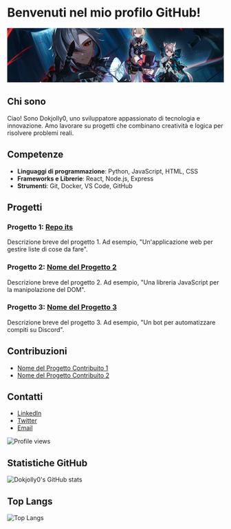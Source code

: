 # Benvenuti nel mio profilo GitHub!

![Banner](https://github.com/Dokjolly0/Dokjolly0/blob/main/Banner1Genshin.jpg)

## Chi sono
Ciao! Sono Dokjolly0, uno sviluppatore appassionato di tecnologia e innovazione. Amo lavorare su progetti che combinano creatività e logica per risolvere problemi reali.

## Competenze
- **Linguaggi di programmazione**: Python, JavaScript, HTML, CSS
- **Frameworks e Librerie**: React, Node.js, Express
- **Strumenti**: Git, Docker, VS Code, GitHub

## Progetti
### Progetto 1: [Repo its](https://github.com/Dokjolly0/ITS)
Descrizione breve del progetto 1. Ad esempio, "Un'applicazione web per gestire liste di cose da fare".

### Progetto 2: [Nome del Progetto 2](https://github.com/Dokjolly0/progetto-2)
Descrizione breve del progetto 2. Ad esempio, "Una libreria JavaScript per la manipolazione del DOM".

### Progetto 3: [Nome del Progetto 3](https://github.com/Dokjolly0/progetto-3)
Descrizione breve del progetto 3. Ad esempio, "Un bot per automatizzare compiti su Discord".

## Contribuzioni
- [Nome del Progetto Contribuito 1](https://github.com/progetto-contribuito-1)
- [Nome del Progetto Contribuito 2](https://github.com/progetto-contribuito-2)

## Contatti
- [LinkedIn](https://www.linkedin.com/in/tuo-nome-utente/)
- [Twitter](https://twitter.com/tuo-nome-utente)
- [Email](mailto:tuo-email@example.com)

![Profile views](https://komarev.com/ghpvc/?username=Dokjolly0&style=flat-square)

## Statistiche GitHub
![Dokjolly0's GitHub stats](https://github-readme-stats.vercel.app/api?username=Dokjolly0&show_icons=true&theme=radical)

## Top Langs
![Top Langs](https://github-readme-stats.vercel.app/api/top-langs/?username=Dokjolly0&layout=compact&theme=radical)
